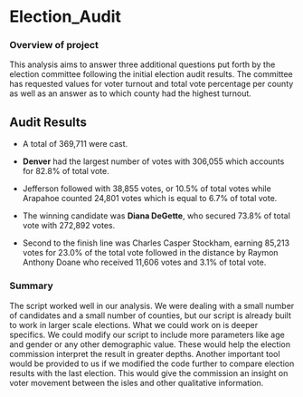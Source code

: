 # **Election_Audit**

### Overview of project

This analysis aims to answer three additional questions put forth by the election committee 
following the initial election audit results. The committee has requested values for voter turnout and 
total vote percentage per county as well as an answer as to which county had the highest turnout. 

## Audit Results

- A total of 369,711 were cast.

- **Denver** had the largest number of votes with 306,055 which accounts for 82.8% of total vote.

- Jefferson followed with 38,855 votes, or 10.5% of total votes while Arapahoe counted 24,801 votes
  which is equal to 6.7% of total vote. 
  
- The winning candidate was **Diana DeGette**, who secured 73.8% of total vote with 272,892 votes.

- Second to the finish line was Charles Casper Stockham, earning 85,213 votes for 23.0% of the total vote
  followed in the distance by Raymon Anthony Doane who received 11,606 votes and 3.1% of total vote. 
  
### Summary
  
The script worked well in our analysis. We were dealing with a small number of candidates and a small 
number of counties, but our script is already built to work in larger scale elections. What we could work on is deeper specifics. 
We could modify our script to include more parameters like age and gender
or any other demographic value. These would help the election commission interpret the result in greater depths. 
Another important tool would be provided to us if we modified the code further to compare election results
with the last election. This would give the commission an insight on voter movement between the isles
and other qualitative information. 
